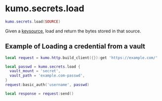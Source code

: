 # kumo.secrets.load

```lua
kumo.secrets.load(SOURCE)
```

Given a [keysource](../keysource.md), load and return the bytes stored in that source.

## Example of Loading a credential from a vault

```lua
local request = kumo.http.build_client({}):get 'https://example.com/'

local passwd = kumo.secrets.load {
  vault_mount = 'secret',
  vault_path = 'example.com-passwd',
}
request:basic_auth('username', passwd)

local response = request:send()
```
